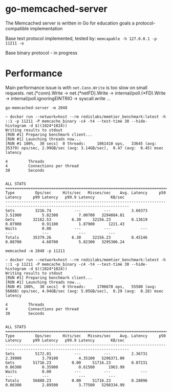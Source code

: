 # go-memcached-server

The Memcached server is written in Go for education goals a protocol-compatible implementation

Base text protocol implemented, tested by: `memcapable -h 127.0.0.1 -p 11211 -a`

Base binary protocol - in progress

# Performance

Main performance issue is with `net.Conn.Write` is too slow on small requests.
net.(*conn).Write -> net.(*netFD).Write -> internal/poll.(*FD).Write -> internal/poll.ignoringEINTRIO -> syscall.write ...

`go-memcached-server -m 2048`
```
~ docker run --network=host --rm redislabs/memtier_benchmark:latest -h ::1 -p 11211 -P memcache_binary -c4 -t4 --test-time 30 --hide-histogram -d $((1024*1024))
Writing results to stdout
[RUN #1] Preparing benchmark client...
[RUN #1] Launching threads now...
[RUN #1 100%,  30 secs]  0 threads:     1061410 ops,   33645 (avg:   35379) ops/sec, 2.99GB/sec (avg: 3.14GB/sec),  0.47 (avg:  0.45) msec latency

4         Threads
4         Connections per thread
30        Seconds


ALL STATS
============================================================================================================================
Type         Ops/sec     Hits/sec   Misses/sec    Avg. Latency     p50 Latency     p99 Latency   p99.9 Latency       KB/sec
----------------------------------------------------------------------------------------------------------------------------
Sets         3216.74          ---          ---         3.60373         3.51900         5.82300         7.00700   3294084.81
Gets        32162.53         6.30     32156.23         0.13619         0.07900         0.91100         1.87900      1221.43
Waits           0.00          ---          ---             ---             ---             ---             ---          ---
Totals      35379.26         6.30     32156.23         0.45146         0.08700         4.60700         5.82300   3295306.24
```

`memcached -m 2048 -p 11211`
```
~ docker run --network=host --rm redislabs/memtier_benchmark:latest -h ::1 -p 11211 -P memcache_binary -c4 -t4 --test-time 30 --hide-histogram -d $((1024*1024))
Writing results to stdout
[RUN #1] Preparing benchmark client...
[RUN #1] Launching threads now...
[RUN #1 100%,  30 secs]  0 threads:     1706678 ops,   55580 (avg:   56888) ops/sec, 4.94GB/sec (avg: 5.05GB/sec),  0.29 (avg:  0.28) msec latency

4         Threads
4         Connections per thread
30        Seconds


ALL STATS
============================================================================================================================
Type         Ops/sec     Hits/sec   Misses/sec    Avg. Latency     p50 Latency     p99 Latency   p99.9 Latency       KB/sec
----------------------------------------------------------------------------------------------------------------------------
Sets         5172.01          ---          ---         2.36731         2.39900         3.79100         4.35100   5296371.00
Gets        51716.23         0.00     51716.23         0.07231         0.06300         0.35900         0.61500      1963.99
Waits           0.00          ---          ---             ---             ---             ---             ---          ---
Totals      56888.23         0.00     51716.23         0.28096         0.06300         2.89500         3.77500   5298334.99
```
